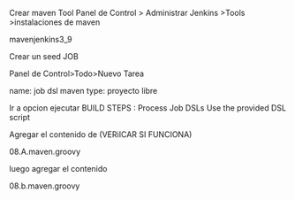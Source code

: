 
Crear maven  Tool 
Panel de Control > Administrar Jenkins >Tools >instalaciones de maven

mavenjenkins3_9

Crear un seed JOB

Panel de Control>Todo>Nuevo Tarea

name: job dsl maven
type: proyecto libre


Ir a opcion ejecutar
BUILD STEPS : Process Job DSLs
Use the provided DSL script

Agregar el contenido de  (VERiICAR SI FUNCIONA)

08.A.maven.groovy

luego agregar el contenido

08.b.maven.groovy
 



